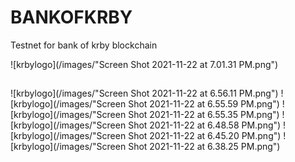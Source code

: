 # BANKOFKRBY
Testnet for bank of krby blockchain

![krbylogo](/images/"Screen Shot 2021-11-22 at 7.01.31 PM.png")
##
![krbylogo](/images/"Screen Shot 2021-11-22 at 6.56.11 PM.png")
![krbylogo](/images/"Screen Shot 2021-11-22 at 6.55.59 PM.png")
![krbylogo](/images/"Screen Shot 2021-11-22 at 6.55.35 PM.png")
![krbylogo](/images/"Screen Shot 2021-11-22 at 6.48.58 PM.png")
![krbylogo](/images/"Screen Shot 2021-11-22 at 6.45.20 PM.png")
![krbylogo](/images/"Screen Shot 2021-11-22 at 6.38.25 PM.png")
